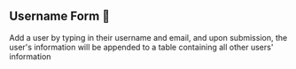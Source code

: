 ## Username Form 📝

Add a user by typing in their username and email, and upon submission, the user's information will be appended to a table containing all other users' information
